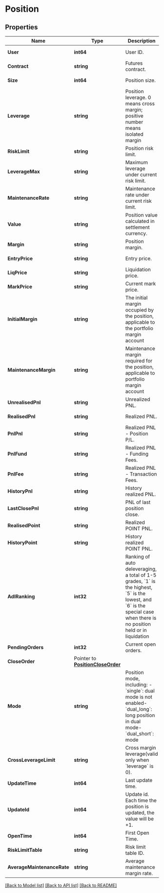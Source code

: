 # Position

## Properties

Name | Type | Description | Notes
------------ | ------------- | ------------- | -------------
**User** | **int64** | User ID. | [optional] [readonly] 
**Contract** | **string** | Futures contract. | [optional] [readonly] 
**Size** | **int64** | Position size. | [optional] [readonly] 
**Leverage** | **string** | Position leverage. 0 means cross margin; positive number means isolated margin | [optional] 
**RiskLimit** | **string** | Position risk limit. | [optional] 
**LeverageMax** | **string** | Maximum leverage under current risk limit. | [optional] [readonly] 
**MaintenanceRate** | **string** | Maintenance rate under current risk limit. | [optional] [readonly] 
**Value** | **string** | Position value calculated in settlement currency. | [optional] [readonly] 
**Margin** | **string** | Position margin. | [optional] 
**EntryPrice** | **string** | Entry price. | [optional] [readonly] 
**LiqPrice** | **string** | Liquidation price. | [optional] [readonly] 
**MarkPrice** | **string** | Current mark price. | [optional] [readonly] 
**InitialMargin** | **string** | The initial margin occupied by the position, applicable to the portfolio margin account | [optional] [readonly] 
**MaintenanceMargin** | **string** | Maintenance margin required for the position, applicable to portfolio margin account | [optional] [readonly] 
**UnrealisedPnl** | **string** | Unrealized PNL. | [optional] [readonly] 
**RealisedPnl** | **string** | Realized PNL. | [optional] [readonly] 
**PnlPnl** | **string** | Realized PNL - Position P/L. | [optional] [readonly] 
**PnlFund** | **string** | Realized PNL - Funding Fees. | [optional] [readonly] 
**PnlFee** | **string** | Realized PNL - Transaction Fees. | [optional] [readonly] 
**HistoryPnl** | **string** | History realized PNL. | [optional] [readonly] 
**LastClosePnl** | **string** | PNL of last position close. | [optional] [readonly] 
**RealisedPoint** | **string** | Realized POINT PNL. | [optional] [readonly] 
**HistoryPoint** | **string** | History realized POINT PNL. | [optional] [readonly] 
**AdlRanking** | **int32** | Ranking of auto deleveraging, a total of 1-5 grades, &#x60;1&#x60; is the highest, &#x60;5&#x60; is the lowest, and &#x60;6&#x60; is the special case when there is no position held or in liquidation | [optional] [readonly] 
**PendingOrders** | **int32** | Current open orders. | [optional] [readonly] 
**CloseOrder** | Pointer to [**PositionCloseOrder**](Position_close_order.md) |  | [optional] 
**Mode** | **string** | Position mode, including:  - &#x60;single&#x60;: dual mode is not enabled- &#x60;dual_long&#x60;: long position in dual mode- &#x60;dual_short&#x60;: mode | [optional] 
**CrossLeverageLimit** | **string** | Cross margin leverage(valid only when &#x60;leverage&#x60; is 0). | [optional] 
**UpdateTime** | **int64** | Last update time. | [optional] [readonly] 
**UpdateId** | **int64** | Update id. Each time the position is updated, the value will be +1. | [optional] [readonly] 
**OpenTime** | **int64** | First Open Time. | [optional] 
**RiskLimitTable** | **string** | Risk limit table ID. | [optional] [readonly] 
**AverageMaintenanceRate** | **string** | Average maintenance margin rate. | [optional] [readonly] 

[[Back to Model list]](../README.md#documentation-for-models) [[Back to API list]](../README.md#documentation-for-api-endpoints) [[Back to README]](../README.md)


